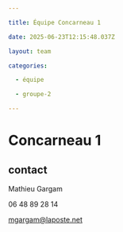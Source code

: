 ```yaml
---

title: Équipe Concarneau 1

date: 2025-06-23T12:15:48.037Z

layout: team

categories:

  - équipe

  - groupe-2

---
```


# Concarneau 1



## contact 

Mathieu Gargam

 06 48 89 28 14

mgargam@laposte.net

